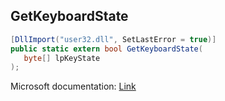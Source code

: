 ## GetKeyboardState

```csharp
[DllImport("user32.dll", SetLastError = true)]
public static extern bool GetKeyboardState(
   byte[] lpKeyState
);
```

Microsoft documentation: [Link](https://docs.microsoft.com/en-us/windows/win32/api/winuser/nf-winuser-getkeyboardstate)
